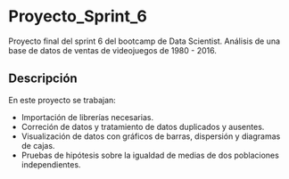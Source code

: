 # Proyecto_Sprint_6
Proyecto final del sprint 6 del bootcamp de Data Scientist. Análisis de una base de datos de ventas de videojuegos de 1980 - 2016.

## Descripción
En este proyecto se trabajan:
 - Importación de librerías necesarias.
 - Correción de datos y tratamiento de datos duplicados y ausentes.
 - Visualización de datos con gráficos de barras, dispersión y diagramas de cajas.
 - Pruebas de hipótesis sobre la igualdad de medias de dos poblaciones independientes.
